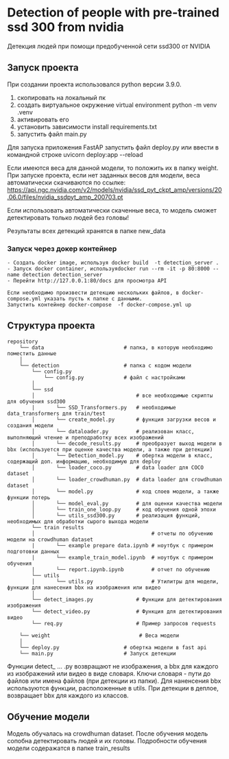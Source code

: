 # Detection of people with pre-trained ssd 300 from nvidia
Детекция людей при помощи предобученной сети ssd300 от NVIDIA
## Запуск проекта

При создании проекта использовался python версии 3.9.0.

1. скопировать на локальный пк
2. создать виртуальное окружение virtual environment python -m venv .venv
3. активировать его
4. установить зависимости install requirements.txt
5. запустить файл main.py

Для запуска приложения FastAP запустить файл deploy.py или ввести в командной строке uvicorn deploy:app --reload

Если имеются веса для данной модели, то положить их в папку weight.
При запуске проекта, если нет заданных весов для модели, веса автоматически скачиваются по ссылке:
   https://api.ngc.nvidia.com/v2/models/nvidia/ssd_pyt_ckpt_amp/versions/20.06.0/files/nvidia_ssdpyt_amp_200703.pt

Если использовать автоматически скаченные веса, то модель сможет детектировать только людей без головы!

Результаты всех детекций хранятся в папке new_data

### Запуск через докер контейнер

    - Создать docker image, используя docker build  -t detection_server .
    - Запуск docker container, используяdocker run --rm -it -p 80:8000 --name detection detection_server
    - Перейти http://127.0.0.1:80/docs для просмотра API

    Если необходимо произвести детекцию нескольких файлов, в docker-compose.yml указать пусть к папке с данными.
    Запустить контейнер docker-compose  -f docker-compose.yml up


## Структура проекта
```
repository
    └── data                          # папка, в которую необходимо поместить данные
    │
    └── detection                     # папка с кодом модели
        └── config.py
            └── config.py             # файл с настройками
        │
        └── ssd
        │                                 # все необходимые скрипты для обучения ssd300
        |       └── SSD_Transformers.py   # необходимые data_transformers для train/test
        │       └── create_model.py       # функция загрузки весов и создания модели
        │       └── dataloader.py         # реализован класс, выполняющий чтение и преподработку всех изображений
        │       └── decode_results.py     # преобразует выход модели в bbx (используется при оценке качества модели, а также при детекции)
        │       └── Detection_model.py    # обертка модели в класс, содержащий доп. информацию, необходимую для deploy
        │       └── loader_coco.py        # data loader для COCO dataset
        │       └── loader_crowdhuman.py  # data loader для crowdhuman dataset
        │       └── model.py              # код слоев модели, а также функции потерь
        │       └── model_eval.py         # для оценки качества модели
        │       └── train_one_loop.py     # код обучения одной эпохи
        │       └── utils_ssd300.py       # реализация функций, необходимых для обработки сырого выхода модели
        └── train results
        │                                      # отчеты по обучению модели на crowdhuman dataset
        |       └── example prepare data.ipynb # ноутбук с примером подготовки данных
        |       └── example_train_model.ipynb  # ноутбук с примером обучения
        |       └── report.ipynb.ipynb         # отчет по обучению
        └── utils
        │       └── utils.py                   # Утилитры для модели, функции для нанесения bbx на изображения или видео
        │
        └── detect_images.py              # Функции для детектирования изображения
        └── detect_video.py               # Функция для детектирования видео
        └── req.py                        # Пример запросов requests

    └── weight                             # Веса модели
    │
    └── deploy.py                     # обертка модели в fast api
    └── main.py                       # Запуск детекции

```
Функции detect_ ...  .py возвращают не изображения, а bbx для каждого из изображений или видео в виде словаря. Ключи словаря - пути до файлов или имена файлов (при детекции из папки). Для наненсения bbx используются функции, расположенные в utils. При детекции в деплое, возвращает bbx для каждого из классов.
## Обучение модели
Модель обучалась на crowdhuman dataset. После обучения модель сопобна детектировать людей и их головы. Подробности обучения модели содеражатся в папке train_results
